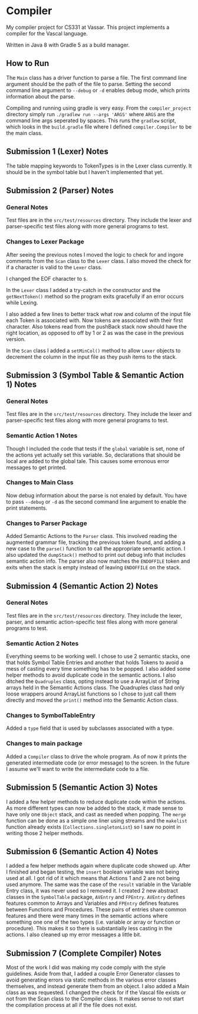 # Compiler
My compiler project for CS331 at Vassar.
This project implements a compiler for the Vascal language.

Written in Java 8 with Gradle 5 as a build manager.

## How to Run
The `Main` class has a driver function to parse a file.
The first command line argument should be the path of the file to parse. Setting the second command line argument to `--debug` or `-d` enables debug mode, which prints information about the parse.

 
Compiling and running using gradle is very easy. From the `compiler_project` directory simply run `./gradlew run --args 'ARGS'` where `ARGS` are the command line args seperated by spaces.
This runs the `gradlew` script, which looks in the `build.gradle` file where I defined `compiler.Compiler` to be the main class.

## Submission 1 (Lexer) Notes
The table mapping keywords to TokenTypes is in the Lexer class currently. It should be in the symbol table
but I haven't implemented that yet.

## Submission 2 (Parser) Notes
### General Notes
Test files are in the `src/test/resources` directory. They include the lexer and parser-specific test files along with more general programs to test.
### Changes to Lexer Package
After seeing the previous notes I moved the logic to check for and ingore comments from the `Scan` class to the `Lexer` class. I also moved the check for if a character is valid to the `Lexer` class. 

I changed the EOF character to `$`.

In the `Lexer` class I added a try-catch in the constructor and the `getNextToken()` method so the program exits gracefully if an error occurs while Lexing.

I also added a few lines to better track what row and column of the input file each Token is associated with. Now tokens are associated with their first character. Also tokens read from the pushBack stack now should have the right location, as opposed to off by 1 or 2 as was the case in the previous version.

In the `Scan` class I added a `setMinCol()` method to allow `Lexer` objects to decrement the column in the input file as they push items to the stack. 


## Submission 3 (Symbol Table & Semantic Action 1) Notes
### General Notes
Test files are in the `src/test/resources` directory. They include the lexer and parser-specific test files along with more general programs to test.

### Semantic Action 1 Notes
Though I included the code that tests if the `global` variable is set, none of the actions yet actually set this variable.
So, declarations that should be local are added to the global tale. This causes some erronous error messages to get printed.

### Changes to Main Class
Now debug information about the parse is not enaled by default. You have to pass `--debug` or `-d` as the second command line argument to enable the print statements.

### Changes to Parser Package
Added Semantic Actions to the `Parser` class. This involved reading the augmented grammar file, tracking the previous token found, and adding a new case to the `parse()` function to call the appropriate semantic action. I also updated the `dumpStack()` method to print out debug info that includes semantic action info. The parser also now matches the `ENDOFFILE` token and exits when the stack is empty instead of leaving `ENDOFFILE` on the stack. 


## Submission 4 (Semantic Action 2) Notes
### General Notes
Test files are in the `src/test/resources` directory. They include the lexer, parser, and semantic action-specific test files along with more general programs to test.

### Semantic Action 2 Notes
Everything seems to be working well. I chose to use 2 semantic stacks, one that holds Symbol Table Entries and another that holds Tokens to avoid a mess
of casting every time something has to be popped. I also added some helper methods to avoid duplicate code in the semantic actions. I also ditched the
`Quadruples` class, opting instead to use a ArrayList of String arrays held in the Semantic Actions class. The Quadruples class had only loose wrappers
around ArrayList functions so I chose to just call them directly and moved the `print()` method into the Semantic Action class.

### Changes to SymbolTableEntry
Added a `type` field that is used by subclasses associated with a type.  

### Changes to main package
Added a `Compiler` class to drive the whole program. As of now it prints the generated intermediate code (or error message) to the screen.
In the future I assume we'll want to write the intermediate code to a file. 


## Submission 5 (Semantic Action 3) Notes
I added a few helper methods to reduce duplicate code within the actions. As more different types can now be added to the stack, it made sense to 
have only one `Object` stack, and cast as needed when popping. The `merge` function can be done as a simple one liner using streams and the `makelist` function already exists 
(`Collections.singletonList`) so I saw no  point in writing those 2 helper methods. 

## Submission 6 (Semantic Action 4) Notes
I added a few helper methods again where duplicate code showed up. After I finished and began testing, the `insert` boolean variable was not being used at all.
I got rid of it which means that Actions 1 and 2 are not being used anymore. The same was the case of the `result` variable in the Variable Entry class, it was never used so I removed it.
I created 2 new abstract classes in the `SymbolTable` package, `AVEntry` and `FPEntry`. `AVEntry` defines features common to Arrays and Variables and 
`FPEntry` defines features between Functions and Procedures. These pairs of entries share common features and there were many times in the
 semantic actions where something one one of the two types (i.e. variable or array or function or procedure). This makes it so there is substantially less casting in the actions.
 I also cleaned up my error messages a little bit.
 
 ## Submission 7 (Complete Compiler) Notes
 Most of the work I did was making my code comply with the style guidelines. Aside from that, I added a couple Error Generator classes to avoid
 generating errors via static methods in the various error classes themselves, and instead generate them from an object. I also added a Main class
 as was requested. I changed the check for if the Vascal file exists or not from the Scan class to the Compiler class. It makes sense to not start the 
 compilation process at all if the file does not exist.  




 
